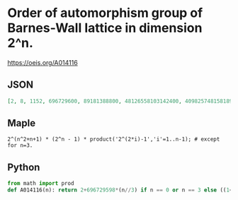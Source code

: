 # Order of automorphism group of Barnes\-Wall lattice in dimension 2^n\.
https://oeis.org/A014116
## JSON
```JSON
[2, 8, 1152, 696729600, 89181388800, 48126558103142400, 409825748158189771161600, 55428899652335313894424707072000]
```
## Maple
```Maple
2^(n^2+n+1) * (2^n - 1) * product('2^(2*i)-1','i'=1..n-1); # except for n=3.
```
## Python
```Python
from math import prod
def A014116(n): return 2+696729598*(n//3) if n == 0 or n == 3 else ((1<<n)-1)*prod((1<<i)-1 for i in range(2,2*n-1,2)) << n*(n+1)+1 # _Chai Wah Wu_, Jun 20 2022
```
